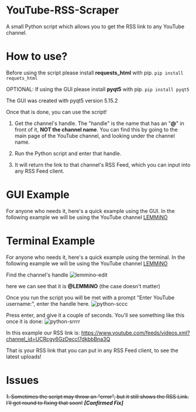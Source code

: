 # YouTube-RSS-Scraper
A small Python script which allows you to get the RSS link to any YouTube channel.

# How to use?
Before using the script please install **requests_html** with pip.
`pip install requets_html`

OPTIONAL: If using the GUI please install **pyqt5** with pip.
`pip install pyqt5`

The GUI was created with pyqt5 version 5.15.2

Once that is done, you can use the script!

1. Get the channel's handle.
The "handle" is the name that has an "**@**" in front of it, **NOT the channel name**. You can find this by going to the main page of the YouTube channel, and looking under the channel name.

2. Run the Python script and enter that handle.

3. It will return the link to that channel's RSS Feed, which you can input into any RSS Feed client. 

# GUI Example
For anyone who needs it, here's a quick example using the GUI. In the following example we will be using the YouTube channel [LEMMiNO](https://www.youtube.com/@LEMMiNO)


# Terminal Example
For anyone who needs it, here's a quick example using the terminal. In the following example we will be using the YouTube channel [LEMMiNO](https://www.youtube.com/@LEMMiNO)

Find the channel's handle
![lemmino-edit](https://github.com/dontna/YouTube-RSS-Scraper/assets/85905830/9d090578-d172-4441-ab75-9a8879079a41)


here we can see that it is **@LEMMiNO** (the case doesn't matter)

Once you run the script you will be met with a prompt "Enter YouTube username:", enter the handle here.
![python-sccc](https://github.com/dontna/YouTube-RSS-Scraper/assets/85905830/1896997a-e905-47d2-895f-ae314cefa5ab)

Press enter, and give it a couple of seconds. You'll see something like this once it is done:
![python-srrrr](https://github.com/dontna/YouTube-RSS-Scraper/assets/85905830/0eeee6ba-4d1f-4e9f-8cba-85b2bcd1836b)

In this example our RSS link is: https://www.youtube.com/feeds/videos.xml?channel_id=UCRcgy6GzDeccI7dkbbBna3Q

That is your RSS link that you can put in any RSS Feed client, to see the latest uploads!

# Issues
~~1. Sometimes the script may throw an "error", but it still shows the RSS Link. I'll get round to fixing that soon!~~ ***[Confirmed Fix]***
